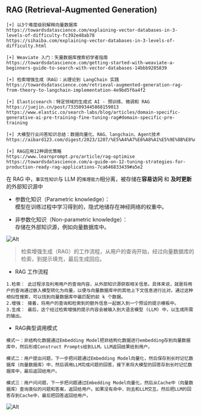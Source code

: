 ## RAG (Retrieval-Augmented Generation)

```
[+] 以3个难度级别解释向量数据库
https://towardsdatascience.com/explaining-vector-databases-in-3-levels-of-difficulty-fc392e48ab78
https://sihaiba.com/explaining-vector-databases-in-3-levels-of-difficulty.html

[+] Weaviate 入门：矢量数据库搜索初学者指南
https://towardsdatascience.com/getting-started-with-weaviate-a-beginners-guide-to-search-with-vector-databases-14bbb9285839

[+] 检索增强生成（RAG）：从理论到 LangChain 实践
https://towardsdatascience.com/retrieval-augmented-generation-rag-from-theory-to-langchain-implementation-4e9bd5f6a4f2

[+] Elasticsearch：特定领域的生成式 AI - 预训练、微调和 RAG
https://juejin.cn/post/7335093445868159013
https://www.elastic.co/search-labs/blog/articles/domain-specific-generative-ai-pre-training-fine-tuning-rag#domain-specific-pre-training

[+] 大模型行业问答知识总结：数据向量化、RAG、langchain、Agent技术
https://aibard123.com/digest/2023/1207/%E5%A4%A7%E6%A8%A1%E5%9E%8B%E8%A1%8C%E4%B8%9A%E9%97%AE%E7%AD%94%E7%9F%A5%E8%AF%86%E6%80%BB%E7%BB%93%E6%95%B0%E6%8D%AE%E5%90%91%E9%87%8F%E5%8C%96RAGlangchainAgent%E6%8A%80%E6%9C%AF/

[+] RAG应用12种调优策略
https://www.learnprompt.pro/article/rag-optimise
https://towardsdatascience.com/a-guide-on-12-tuning-strategies-for-production-ready-rag-applications-7ca646833439#a5e2
```
在 RAG 中，`事实性知识`与 LLM 的`推理能力`相分离，被存储在**容易访问** 和 **及时更新**的外部知识源中

* 参数化知识（Parametric knowledge）：  
模型在训练过程中学习得到的，隐式地储存在神经网络的权重中。

* 非参数化知识（Non-parametric knowledge）：  
存储在外部知识源，例如向量数据库中。

![Alt](https://baoyu.io/images/rag/retrieval-augmented-generation-rag-from-theory-to-langchain-implementation/1_kSkeaXRvRzbJ9SrFZaMoOg.webp)
> 检索增强生成（RAG）的工作流程，从用户的查询开始，经过向量数据库的检索，到提示填充，最后生成回应。

* RAG 工作流程
```
1.检索： 此过程涉及利用用户的查询内容，从外部知识源获取相关信息。具体来说，就是将用户的查询通过嵌入模型转化为向量，以便与向量数据库中的其他上下文信息进行比对。通过这种相似性搜索，可以找到向量数据库中最匹配的前 k 个数据。
2.增强： 接着，将用户的查询和检索到的额外信息一起嵌入到一个预设的提示模板中。
3.生成： 最后，这个经过检索增强的提示内容会被输入到大语言模型 (LLM) 中，以生成所需的输出。

```
* RAG典型调用模式
```
模式一：非结构化数据通过Embedding Model把非结构化数据进行embedding存到向量数据库中，然后形成Construct Prompts给到LLM。LLM返回结果给到用户。

模式二：用户提出问题，下一步把问题通过Embedding Model向量化，然后保存到长时记忆数据库（向量数据库）中，然后调用LLM完成问题的回答，接下来将大模型的回答存到长时记忆数据库中，最后返回给用户。

模式三：用户问问题，下一步把问题通过Embedding Model向量化，然后从Cache中（向量数据库）查询类似的问题和答案，返回给用户。如果没有命中，则去和LLM交互。然后把LLM的回答存到Cache中，最后把回答返回给用户。
```
![Alt](https://mmbiz.qpic.cn/sz_mmbiz_png/ZQRiaaQzL4WFI4GjsCK7cDars16sgEctWdoicqN90axll0FPCIFAYlibAPgLPLx4IbM8ElnTbpKBGICicUDRVw7Pdw/640?wx_fmt=png)


